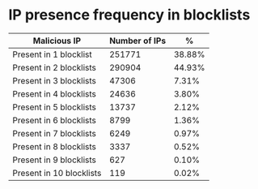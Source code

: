 # IP presence frequency in blocklists
| Malicious IP | Number of IPs | % |
|----|----|----|
| Present in 1 blocklist | 251771 | 38.88% |
| Present in 2 blocklists | 290904 | 44.93% |
| Present in 3 blocklists | 47306 | 7.31% |
| Present in 4 blocklists | 24636 | 3.80% |
| Present in 5 blocklists | 13737 | 2.12% |
| Present in 6 blocklists | 8799 | 1.36% |
| Present in 7 blocklists | 6249 | 0.97% |
| Present in 8 blocklists | 3337 | 0.52% |
| Present in 9 blocklists | 627 | 0.10% |
| Present in 10 blocklists | 119 | 0.02% |
